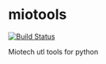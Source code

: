 # miotools
[![Build Status](https://travis-ci.org/miotech/miotools.svg?branch=master)](https://travis-ci.org/miotech/miotools)


Miotech utl tools for python
